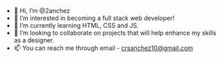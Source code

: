 - 👋 Hi, I’m @2anchez
- 👀 I’m interested in becoming a full stack web developer!
- 🌱 I’m currently learning HTML, CSS and JS.
- 💞️ I’m looking to collaborate on projects that will help enhance my skills as a designer.
- 📫 You can reach me through email - crsanchez10@gmail.com

